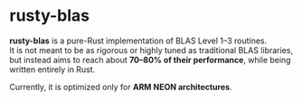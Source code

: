 # rusty-blas

**rusty-blas** is a pure-Rust implementation of BLAS Level 1–3 routines.  
It is not meant to be as rigorous or highly tuned as traditional BLAS libraries, but instead aims to reach about **70–80% of their performance**, while being written entirely in Rust.  

Currently, it is optimized only for **ARM NEON architectures**.

